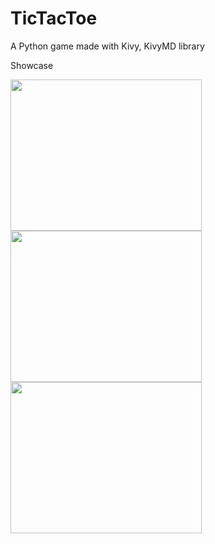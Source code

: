 # TicTacToe
A Python game made with Kivy, KivyMD library

Showcase

<img src="https://user-images.githubusercontent.com/122665327/217321267-f1786cf0-03d5-454c-92a4-bb0afc9b45d6.jpg" width="306" height="242" />
<img src="https://user-images.githubusercontent.com/122665327/217321588-48ca88e2-f3da-4c3d-9f47-79f3ae498129.jpg" width="306" height="242" />
<img src="https://user-images.githubusercontent.com/122665327/217321633-ac241a37-5ad4-4932-858e-c8acf91599ad.jpg" width="306" height="242" />
